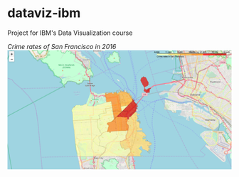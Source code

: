 # dataviz-ibm
Project for IBM's Data Visualization course


_Crime rates of San Francisco in 2016_
![choropleth](img/choropleth.png)
